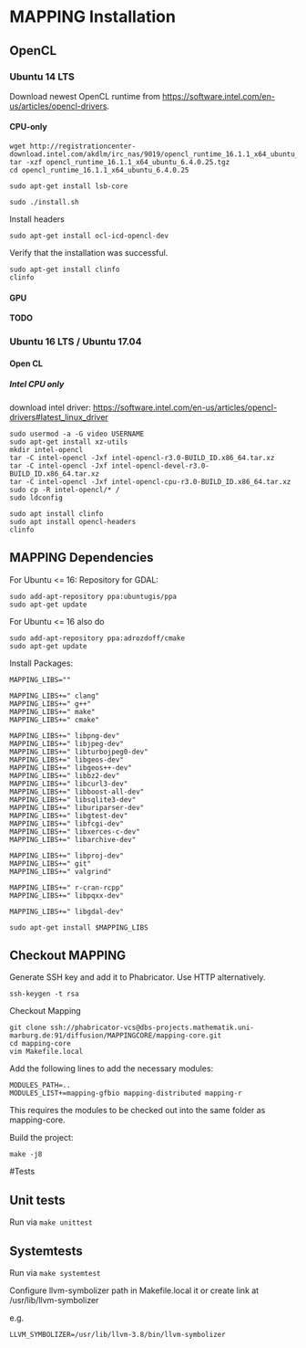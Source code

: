 # MAPPING Installation

## OpenCL

### Ubuntu 14 LTS

Download newest OpenCL runtime from <https://software.intel.com/en-us/articles/opencl-drivers>.

#### CPU-only
```
wget http://registrationcenter-download.intel.com/akdlm/irc_nas/9019/opencl_runtime_16.1.1_x64_ubuntu_6.4.0.25.tgz
tar -xzf opencl_runtime_16.1.1_x64_ubuntu_6.4.0.25.tgz
cd opencl_runtime_16.1.1_x64_ubuntu_6.4.0.25

sudo apt-get install lsb-core

sudo ./install.sh
```

Install headers
```
sudo apt-get install ocl-icd-opencl-dev
```

Verify that the installation was successful.
```
sudo apt-get install clinfo
clinfo
```

#### GPU
**TODO**


### Ubuntu 16 LTS / Ubuntu 17.04

#### Open CL

##### Intel CPU only
download intel driver:
https://software.intel.com/en-us/articles/opencl-drivers#latest_linux_driver
```
sudo usermod -a -G video USERNAME
sudo apt-get install xz-utils
mkdir intel-opencl
tar -C intel-opencl -Jxf intel-opencl-r3.0-BUILD_ID.x86_64.tar.xz
tar -C intel-opencl -Jxf intel-opencl-devel-r3.0-BUILD_ID.x86_64.tar.xz
tar -C intel-opencl -Jxf intel-opencl-cpu-r3.0-BUILD_ID.x86_64.tar.xz
sudo cp -R intel-opencl/* /
sudo ldconfig

sudo apt install clinfo
sudo apt install opencl-headers
clinfo
```


## MAPPING Dependencies
For Ubuntu <= 16:
Repository for GDAL:
```
sudo add-apt-repository ppa:ubuntugis/ppa
sudo apt-get update
```

For Ubuntu <= 16 also do
```
sudo add-apt-repository ppa:adrozdoff/cmake
sudo apt-get update
```


Install Packages:
```
MAPPING_LIBS=""

MAPPING_LIBS+=" clang"
MAPPING_LIBS+=" g++"
MAPPING_LIBS+=" make"
MAPPING_LIBS+=" cmake"

MAPPING_LIBS+=" libpng-dev"
MAPPING_LIBS+=" libjpeg-dev"
MAPPING_LIBS+=" libturbojpeg0-dev"
MAPPING_LIBS+=" libgeos-dev"
MAPPING_LIBS+=" libgeos++-dev"
MAPPING_LIBS+=" libbz2-dev"
MAPPING_LIBS+=" libcurl3-dev"
MAPPING_LIBS+=" libboost-all-dev"
MAPPING_LIBS+=" libsqlite3-dev"
MAPPING_LIBS+=" liburiparser-dev"
MAPPING_LIBS+=" libgtest-dev"
MAPPING_LIBS+=" libfcgi-dev"
MAPPING_LIBS+=" libxerces-c-dev"
MAPPING_LIBS+=" libarchive-dev"

MAPPING_LIBS+=" libproj-dev"
MAPPING_LIBS+=" git"
MAPPING_LIBS+=" valgrind"

MAPPING_LIBS+=" r-cran-rcpp"
MAPPING_LIBS+=" libpqxx-dev"

MAPPING_LIBS+=" libgdal-dev"

sudo apt-get install $MAPPING_LIBS
```

## Checkout MAPPING
Generate SSH key and add it to Phabricator. Use HTTP alternatively.
```
ssh-keygen -t rsa
```

Checkout Mapping
```
git clone ssh://phabricator-vcs@dbs-projects.mathematik.uni-marburg.de:91/diffusion/MAPPINGCORE/mapping-core.git
cd mapping-core
vim Makefile.local
```

Add the following lines to add the necessary modules:
```
MODULES_PATH=..
MODULES_LIST+=mapping-gfbio mapping-distributed mapping-r
```
This requires the modules to be checked out into the same folder as mapping-core.


Build the project:
```
make -j8
```

#Tests

## Unit tests
Run via `make unittest`

## Systemtests
Run via `make systemtest`

Configure llvm-symbolizer path in Makefile.local it or create link at /usr/lib/llvm-symbolizer

e.g.
```
LLVM_SYMBOLIZER=/usr/lib/llvm-3.8/bin/llvm-symbolizer
```

 
